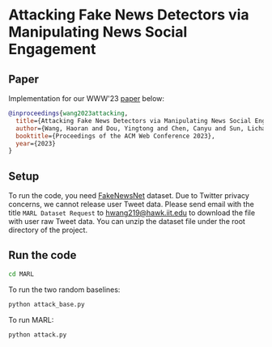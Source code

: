 # Attacking Fake News Detectors via Manipulating News Social Engagement

## Paper
Implementation for our WWW'23 [paper](https://arxiv.org/pdf/2302.07363.pdf) below:
```bibtex
@inproceedings{wang2023attacking,
  title={Attacking Fake News Detectors via Manipulating News Social Engagement},
  author={Wang, Haoran and Dou, Yingtong and Chen, Canyu and Sun, Lichao and Yu, Philip S and Shu, Kai},
  booktitle={Proceedings of the ACM Web Conference 2023},
  year={2023}
}
```

## Setup
To run the code, you need [FakeNewsNet](https://arxiv.org/abs/1809.01286) dataset. Due to Twitter privacy concerns, we cannot release user Tweet data.
Please send email with the title `MARL Dataset Request` to [hwang219@hawk.iit.edu](mailto:hwang219@hawk.iit.edu) to download the file with user raw Tweet data. You can unzip the dataset file under the root directory of the project.

## Run the code
```sh
cd MARL
```
To run the two random baselines:
```sh
python attack_base.py
```
To run MARL:
```sh
python attack.py
```